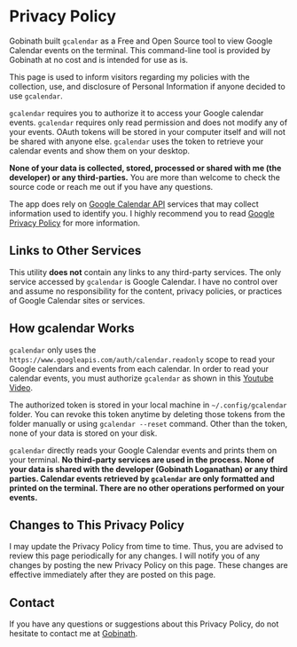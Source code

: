 # Privacy Policy

Gobinath built `gcalendar` as a Free and Open Source tool to view Google Calendar events on the terminal. This command-line tool is provided by Gobinath at no cost and is intended for use as is.

This page is used to inform visitors regarding my policies with the collection, use, and disclosure of Personal Information if anyone decided to use `gcalendar`.

`gcalendar` requires you to authorize it to access your Google calendar events. `gcalendar` requires only read permission and does not modify any of your events. OAuth tokens will be stored in your computer itself and will not be shared with anyone else. `gcalendar` uses the token to retrieve your calendar events and show them on your desktop.

**None of your data is collected, stored, processed or shared with me (the developer) or any third-parties.** You are more than welcome to check the source code or reach me out if you have any questions.

The app does rely on [Google Calendar API](https://developers.google.com/calendar/) services that may collect information used to identify you. I highly recommend you to read [Google Privacy Policy](https://policies.google.com/privacy) for more information.

## Links to Other Services

This utility **does not** contain any links to any third-party services. The only service accessed by `gcalendar` is Google Calendar. I have no control over and assume no responsibility for the content, privacy policies, or practices of Google Calendar sites or services.

## How gcalendar Works

`gcalendar` only uses the `https://www.googleapis.com/auth/calendar.readonly` scope to read your Google calendars and events from each calendar. In order to read your calendar events, you must authorize `gcalendar` as shown in this [Youtube Video](https://www.youtube.com/watch?v=mwU8AQmzIPE).

The authorized token is stored in your local machine in `~/.config/gcalendar` folder. You can revoke this token anytime by deleting those tokens from the folder manually or using `gcalendar --reset` command. Other than the token, none of your data is stored on your disk.

`gcalendar` directly reads your Google Calendar events and prints them on your terminal. **No third-party services are used in the process. None of your data is shared with the developer (Gobinath Loganathan) or any third parties. Calendar events retrieved by `gcalendar` are only formatted and printed on the terminal. There are no other operations performed on your events.**

## Changes to This Privacy Policy

I may update the Privacy Policy from time to time. Thus, you are advised to review this page periodically for any changes. I will notify you of any changes by posting the new Privacy Policy on this page. These changes are effective immediately after they are posted on this page.

## Contact

If you have any questions or suggestions about this Privacy Policy, do not hesitate to contact me at [Gobinath](https://github.com/slgobinath).
